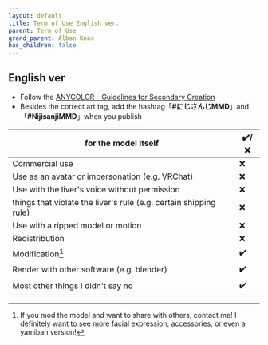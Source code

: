 ```yaml
---
layout: default
title: Term of Use English ver.
parent: Term of Use
grand_parent: Alban Knox
has_children: false
---
```


## English ver
- Follow the [ANYCOLOR - Guidelines for Secondary Creation](https://event.nijisanji.app/guidelines/en/)
- Besides the correct art tag, add the hashtag「**#にじさんじMMD**」and「**#NijisanjiMMD**」when you publish

|   for the model itself     | ✔️/❌    |
| ----------- | ----------- |
|Commercial use|❌|
|Use as an avatar or impersonation (e.g. VRChat)|❌|
|Use with the liver's voice without permission|❌|
|things that violate the liver's rule (e.g. certain shipping rule) |❌|
|Use with a ripped model or motion|❌|
|Redistribution|❌|
|Modification[^mod] |✔️| 
|Render with other software (e.g. blender)|✔️|
|Most other things I didn't say no|✔️|



[^mod]: If you mod the model and want to share with others, contact me! I definitely want to see more facial expression, accessories, or even a yamiban version!
